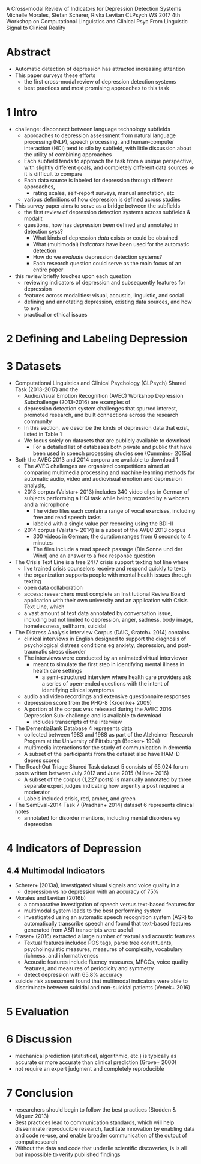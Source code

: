 A Cross-modal Review of Indicators for Depression Detection Systems
Michelle Morales, Stefan Scherer, Rivka Levitan
CLPsych WS 2017 4th Workshop on Computational Linguistics and Clinical Psyc
  From Linguistic Signal to Clinical Reality

# Abstract

* Automatic detection of depression has attracted increasing attention
* This paper surveys these efforts
  * the first cross-modal review of depression detection systems
  * best practices and most promising approaches to this task

# 1 Intro

* challenge: disconnect between language technology subfields
  * approaches to depression assessment from natural language processing (NLP),
    speech processing, and human-computer interaction (HCI) tend to silo by
    subfield, with little discussion about the utility of combining approaches
  * Each subfield tends to approach the task from a unique perspective, with
    slightly different goals, and completely different data sources
    => it is difficult to compare
  * Each data source is labeled for depression through different approaches,
    * rating scales, self-report surveys, manual annotation, etc
  * various definitions of how depression is defined across studies
* This survey paper aims to serve as a bridge between the subfields
  * the first review of depression detection systems across subfields & modalit
  * questions, how has depression been defined and annotated in detection syss?
    * What kinds of depression _data_ exists or could be obtained
    * What (multimodal) _indicators_ have been used for the automatic detection
    * How do we _evaluate_ depression detection systems?
    * Each research question could serve as the main focus of an entire paper
* this review briefly touches upon each question
  * reviewing indicators of depression and subsequently features for depression
  * features across modalities: visual, acoustic, linguistic, and social
  * defining and annotating depression, existing data sources, and how to eval
  * practical or ethical issues

# 2 Defining and Labeling Depression

# 3 Datasets

* Computational Linguistics and Clinical Psychology (CLPsych) Shared Task
  (2013-2017) and the
  * Audio/Visual Emotion Recognition (AVEC) Workshop Depression Subchallenge
    (2013-2016) are examples of
  * depression detection system challenges that spurred interest, promoted
    research, and built connections across the research community
  * In this section, we describe the kinds of depression data that exist,
    listed in Table 1
  * We focus solely on datasets that are publicly available to download
    * For a detailed list of databases both private and public that have been
      used in speech processing studies see (Cummins+ 2015a) 
* Both the AVEC 2013 and 2014 corpora are available to download 1 
  * The AVEC challenges are organized competitions aimed at comparing
    multimedia processing and machine learning methods for automatic audio,
    video and audiovisual emotion and depression analysis,
  * 2013 corpus (Valstar+ 2013) includes 340 video clips in German of
    subjects performing a HCI task while being recorded by a webcam and a
    microphone
    * The video files each contain
      a range of vocal exercises, including free and read speech tasks
    * labeled with a single value per recording using the BDI-II
  * 2014 corpus (Valstar+ 2014) is a subset of the AVEC 2013 corpus
    * 300 videos in German; the duration ranges from 6 seconds to 4 minutes
    * The files include a read speech passage (Die Sonne und der Wind) and an
      answer to a free response question
* The Crisis Text Line is a free 24/7 crisis support texting hot line where
  * live trained crisis counselors receive and respond quickly to texts
  * the organization supports people with mental health issues through texting
  * open data collaboration
  * access: researchers must complete an Institutional Review Board application
    with their own university and an application with Crisis Text Line, which
  * a vast amount of text data annotated by conversation issue, including but
    not limited to
    depression, anger, sadness, body image, homelessness, selfharm, suicidal
* The Distress Analysis Interview Corpus (DAIC, Gratch+ 2014) contains
  * clinical interviews in English designed to support the diagnosis of
    psychological distress conditions
    eg anxiety, depression, and post-traumatic stress disorder
  * The interviews were conducted by an animated virtual interviewer
    * meant to simulate the first step in identifying mental illness
      in health care settings
      * a semi-structured interview where health care providers ask a series of
        open-ended questions with the intent of identifying clinical symptoms
  * audio and video recordings and extensive questionnaire responses
  * depression score from the PHQ-8 (Kroenke+ 2009)
  * A portion of the corpus was released
    during the AVEC 2016 Depression Sub-challenge and is available to download
    * includes transcripts of the interview
* The DementiaBank Database 4 represents data
  * collected between 1983 and 1988 as part of the Alzheimer Research Program
    at the University of Pittsburgh (Becker+ 1994)
  * multimedia interactions for the study of communication in dementia
  * A subset of the participants from the dataset also have HAM-D depres scores
* The ReachOut Triage Shared Task dataset 5 consists of
  65,024 forum posts written between July 2012 and June 2015 (Milne+ 2016)
  * A subset of the corpus (1,227 posts) is manually annotated by three
    separate expert judges indicating how urgently a post required a moderator
  * Labels included crisis, red, amber, and green
* The SemEval-2014 Task 7 (Pradhan+ 2014) dataset 6 represents clinical notes
  * annotated for disorder mentions, including mental disorders eg depression

# 4 Indicators of Depression

## 4.4 Multimodal Indicators

* Scherer+ (2013a), investigated visual signals and voice quality in a
  * depression vs no depression with an accuracy of 75%
* Morales and Levitan (2016b)
  * a comparative investigation of speech versus text-based features for
  * multimodal system leads to the best performing system
  * investigated using an automatic speech recognition system (ASR) to
    automatically transcribe speech and found that
    text-based features generated from ASR transcripts were useful
* Fraser+ (2016) extracted a large number of textual and acoustic features
  * Textual features included POS tags, parse tree constituents,
    psycholinguistic measures, measures of complexity, vocabulary richness, and
    informativeness
  * Acoustic features include fluency measures, MFCCs, voice quality features,
    and measures of periodicity and symmetry
  * detect depression with 65.8% accuracy
* suicide risk assessment found that multimodal indicators were able to
  discriminate between suicidal and non-suicidal patients (Venek+ 2016)

# 5 Evaluation

# 6 Discussion

* mechanical prediction (statistical, algorithmic, etc.) is typically as
  accurate or more accurate than clinical prediction (Grove+ 2000)
* not require an expert judgment and completely reproducible

# 7 Conclusion

* researchers should begin to follow the best practices (Stodden & Miguez 2013)
* Best practices lead to communication standards, which will help disseminate
  reproducible research, facilitate innovation by enabling data and code
  re-use, and enable broader communication of the output of comput research
* Without the data and code that underlie scientific discoveries, is is all
  but impossible to verify published findings
